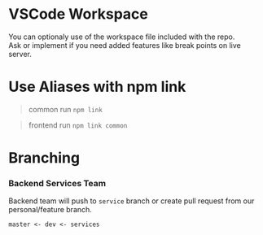# VSCode Workspace

You can optionaly use of the workspace file included with the repo.  
Ask or implement if you need added features like break points on live server.

# Use Aliases with npm link

> common
> run `npm link`

> frontend
> run `npm link common`

# Branching

### Backend Services Team

Backend team will push to `service` branch or create pull request from our personal/feature branch.

```
master <- dev <- services
```
